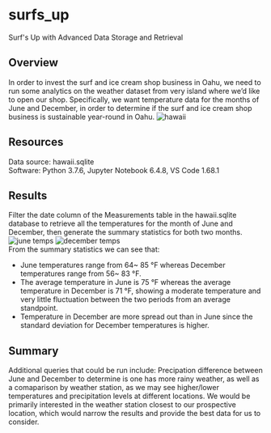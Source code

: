 # surfs_up
Surf's Up with Advanced Data Storage and Retrieval
## Overview
In order to invest the surf and ice cream shop business in Oahu, we need to run some analytics on the weather dataset from very island where we’d like to open our shop. Specifically, we want temperature data for the months of June and December, in order to determine if the surf and ice cream shop business is sustainable year-round in Oahu.
![hawaii](https://user-images.githubusercontent.com/107179765/183343929-b2ffb186-5ed7-4238-9e81-232f991106c9.png)

## Resources
Data source: hawaii.sqlite <br/>
Software: Python 3.7.6,   Jupyter Notebook 6.4.8,   VS Code 1.68.1

## Results
Filter the date column of the Measurements table in the hawaii.sqlite database to retrieve all the temperatures for the month of June and December, then generate the summary statistics for both two months.<br/>
![june temps](https://user-images.githubusercontent.com/107179765/183343774-14a0157d-16b6-462c-bfd6-f84a93914394.png)
![december temps](https://user-images.githubusercontent.com/107179765/183343808-903be047-85ab-4a35-a8c3-eda74108a4a8.png)<br/>
From the summary statistics we can see that:
-	June temperatures range from 64~ 85 °F whereas December temperatures range from 56~ 83 °F.
-	The average temperature in June is 75 °F whereas the average temperature in December is 71 °F, showing a moderate temperature and very little fluctuation between the two periods from an average standpoint.
-	Temperature in December are more spread out than in June since the standard deviation for December temperatures is higher.

## Summary
Additional queries that could be run include: Precipation difference between June and December to determine is one has more rainy weather, as well as a comaparison by weather station, as we may see higher/lower temperatures and precipitation levels at different locations. We would be primarily interested in the weather station closest to our prospective location, which would narrow the results and provide the best data for us to consider.
